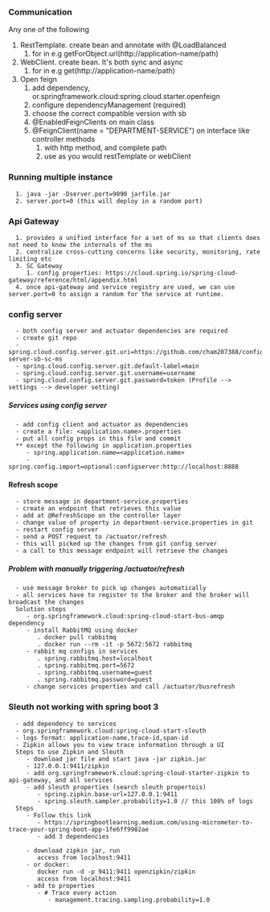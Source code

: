 ### Communication
Any one of the following
1. RestTemplate. create bean and annotate with @LoadBalanced
   1. for in e.g getForObject.url(http://application-name/path)
2. WebClient. create bean. It's both sync and async
   1. for in e.g get(http://application-name/path)
3. Open feign
   1. add dependency, or.springframework.cloud:spring.cloud.starter.openfeign
   2. configure dependencyManagement (required)
   3. choose the correct compatible version with sb
   4. @EnabledFeignClients on main class
   5. @FeignClient(name = "DEPARTMENT-SERVICE") on interface like controller methods
      1. with http method, and complete path
      2. use as you would restTemplate or webClient

### Running multiple instance
      1. java -jar -Dserver.port=9090 jarfile.jar
      2. server.port=0 (this will deploy in a random port)

### Api Gateway
      1. provides a unified interface for a set of ms so that clients does not need to know the internals of the ms
      2. centralize cross-cutting concerns like security, monitoring, rate limiting etc
      3. SC Gateway 
         1. config properties: https://cloud.spring.io/spring-cloud-gateway/reference/html/appendix.html
      4. once api-gateway and service registry are used, we can use server.port=0 to assign a random for the service at runtime.

### config server
      - both config server and actuator dependencies are required
      - create git repo
      - spring.cloud.config.server.git.uri=https://github.com/cham207388/config-server-sb-sc-ms
      - spring.cloud.config.server.git.default-label=main
      - spring.cloud.config.server.git.username=username
      - spring.cloud.config.server.git.password=token (Profile --> settings --> developer setting)

##### Services using config server 
      - add config client and actuator as dependencies
      - create a file: <application.name>.properties
      - put all config props in this file and commit 
      ** except the following in application.properties
         - spring.application.name=<application.name>
         - spring.config.import=optional:configserver:http://localhost:8888

#### Refresh scope
      - store message in department-service.properties
      - create an endpoint that retrieves this value
      - add at @RefreshScope on the controller layer
      - change value of property in department-service.properties in git
      - restart config server
      - send a POST request to /actuator/refresh
      - this will picked up the changes from git config server
      - a call to this message endpoint will retrieve the changes

##### Problem with manually triggering /actuator/refresh
      - use message broker to pick up changes automatically
      - all services have to register to the broker and the broker will broadcast the changes
      Solution steps
         - org.springframework.cloud:spring-cloud-start-bus-amqp dependency
         - install RabbitMQ using docker
            . docker pull rabbitmq
            . docker run --rm -it -p 5672:5672 rabbitmq
         - rabbit mq configs in services
            . spring.rabbitmq.host=localhost
            . spring.rabbitmq.port=5672
            . spring.rabbitmq.username=guest
            . spring.rabbitmq.password=guest
         - change services properties and call /actuator/busrefresh

### Sleuth not working with spring boot 3
      - add dependency to services
      - org.springframework.cloud:spring-cloud-start-sleuth
      - logs format: application-name,trace-id,span-id
      - Zipkin allows you to view trace information through a UI
      Steps to use Zipkin and Sleuth
         - download jar file and start java -jar zipkin.jar
         - 127.0.0.1:9411/zipkin
         - add org.springframework.cloud:spring-cloud-starter-zipkin to api-gateway, and all services
         - add sleuth properties (search sleuth propertois)
            - spring.zipkin.base-url=127.0.0.1:9411
            - spring.sleuth.sampler.probability=1.0 // this 100% of logs
      Steps
         - Follow this link
            - https://springbootlearning.medium.com/using-micrometer-to-trace-your-spring-boot-app-1fe6ff9982ae
            - add 3 dependencies
         
         - download zipkin jar, run 
            access from localhost:9411
         - or docker:
            docker run -d -p 9411:9411 openzipkin/zipkin
            access from localhost:9411
         - add to properties
            - # Trace every action
               - management.tracing.sampling.probability=1.0
      
      